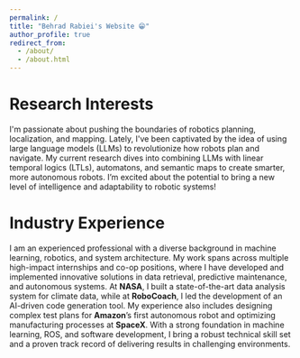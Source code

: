 ```yaml
---
permalink: /
title: "Behrad Rabiei's Website 😁"
author_profile: true
redirect_from: 
  - /about/
  - /about.html
---
```

<!-- TLDR
======
- 🚀 **Innovator in Machine Learning**: Developed cutting-edge data retrieval systems and AI-driven tools for industry leaders like **NASA** and **RoboCoach**.
- 🤖 **Robotics Enthusiast**: Contributed to the testing and optimization of **Amazon**'s first autonomous robot, Proteus.
- 🌍 **Sustainability Advocate**: Transitioned a major manufacturing facility from preventative to predictive maintenance at **Takeda**, enhancing operational efficiency.
- 💻 **Tech-Savvy Developer**: Expertise in Python, C++, ROS, and prompt engineering, with a knack for creating seamless user interfaces and experiences.
- 📊 **Data-Driven Problem Solver**: Conducted detailed cost analysis and system redundancies to drive decision-making and secure project funding.
- 🔧 **Process Optimizer**: Streamlined manufacturing processes at **SpaceX**, boosting production by over 100% and improving quality control. -->

Research Interests
======
I'm passionate about pushing the boundaries of robotics planning, localization, and mapping. Lately, I've been captivated by the idea of using large language models (LLMs) to revolutionize how robots plan and navigate. My current research dives into combining LLMs with linear temporal logics (LTLs), automatons, and semantic maps to create smarter, more autonomous robots. I’m excited about the potential to bring a new level of intelligence and adaptability to robotic systems!

Industry Experience
======
I am an experienced professional with a diverse background in machine learning, robotics, and system architecture. My work spans across multiple high-impact internships and co-op positions, where I have developed and implemented innovative solutions in data retrieval, predictive maintenance, and autonomous systems. At **NASA**, I built a state-of-the-art data analysis system for climate data, while at **RoboCoach**, I led the development of an AI-driven code generation tool. My experience also includes designing complex test plans for **Amazon**’s first autonomous robot and optimizing manufacturing processes at **SpaceX**. With a strong foundation in machine learning, ROS, and software development, I bring a robust technical skill set and a proven track record of delivering results in challenging environments.


